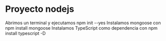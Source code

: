 # Proyecto nodejs
Abrimos un terminal y ejecutamos npm init --yes 
Instalamos mongoose con npm install mongoose
Instalamos TypeScript como dependencia con npm install typescript -D